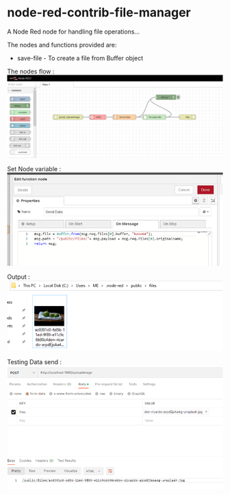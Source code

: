 # node-red-contrib-file-manager
A Node Red node for handling file operations...

The nodes and functions provided are:

  * save-file - To create a file from Buffer object


The nodes flow :
![alt text](https://raw.githubusercontent.com/flw18/file-manager/master/ref/Capture.PNG)

Set Node variable :<br />
![alt text](https://github.com/flw18/file-manager/blob/master/ref/Capture2.PNG)

Output :<br />
![alt text](https://github.com/flw18/file-manager/blob/master/ref/Capture3.PNG)

Testing Data send :<br />
![alt text](https://github.com/flw18/file-manager/blob/master/ref/Capture4.PNG)
